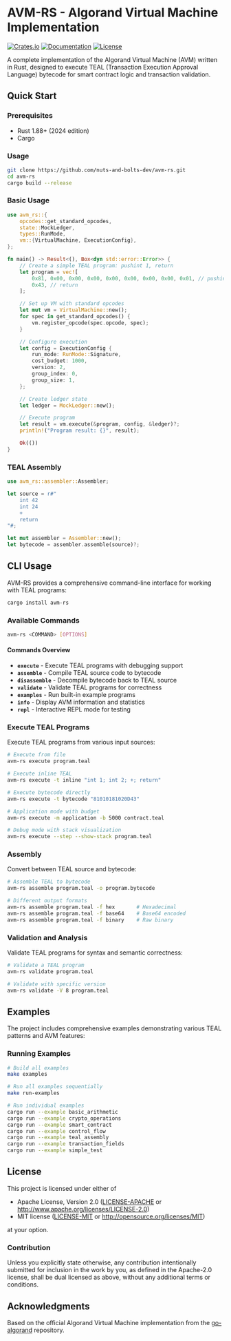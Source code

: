 # AVM-RS - Algorand Virtual Machine Implementation

[![Crates.io](https://img.shields.io/crates/v/avm-rs.svg)](https://crates.io/crates/avm-rs)
[![Documentation](https://docs.rs/avm-rs/badge.svg)](https://docs.rs/avm-rs)
[![License](https://img.shields.io/badge/license-MIT%20OR%20Apache--2.0-blue.svg)](https://github.com/nuts-and-bolts-dev/avm-rs#license)

A complete implementation of the Algorand Virtual Machine (AVM) written in Rust, designed to execute TEAL (Transaction Execution Approval Language) bytecode for smart contract logic and transaction validation.

## Quick Start

### Prerequisites

- Rust 1.88+ (2024 edition)
- Cargo

### Usage

```bash
git clone https://github.com/nuts-and-bolts-dev/avm-rs.git
cd avm-rs
cargo build --release
```

### Basic Usage

```rust
use avm_rs::{
    opcodes::get_standard_opcodes,
    state::MockLedger,
    types::RunMode,
    vm::{VirtualMachine, ExecutionConfig},
};

fn main() -> Result<(), Box<dyn std::error::Error>> {
    // Create a simple TEAL program: pushint 1, return
    let program = vec![
        0x81, 0x00, 0x00, 0x00, 0x00, 0x00, 0x00, 0x00, 0x01, // pushint 1
        0x43, // return
    ];

    // Set up VM with standard opcodes
    let mut vm = VirtualMachine::new();
    for spec in get_standard_opcodes() {
        vm.register_opcode(spec.opcode, spec);
    }

    // Configure execution
    let config = ExecutionConfig {
        run_mode: RunMode::Signature,
        cost_budget: 1000,
        version: 2,
        group_index: 0,
        group_size: 1,
    };

    // Create ledger state
    let ledger = MockLedger::new();

    // Execute program
    let result = vm.execute(&program, config, &ledger)?;
    println!("Program result: {}", result);

    Ok(())
}
```

### TEAL Assembly

```rust
use avm_rs::assembler::Assembler;

let source = r#"
    int 42
    int 24
    +
    return
"#;

let mut assembler = Assembler::new();
let bytecode = assembler.assemble(source)?;
```

## CLI Usage

AVM-RS provides a comprehensive command-line interface for working with TEAL programs:

```bash
cargo install avm-rs
```

### Available Commands

```bash
avm-rs <COMMAND> [OPTIONS]
```

#### Commands Overview

- **`execute`** - Execute TEAL programs with debugging support
- **`assemble`** - Compile TEAL source code to bytecode  
- **`disassemble`** - Decompile bytecode back to TEAL source
- **`validate`** - Validate TEAL programs for correctness
- **`examples`** - Run built-in example programs
- **`info`** - Display AVM information and statistics
- **`repl`** - Interactive REPL mode for testing

### Execute TEAL Programs

Execute TEAL programs from various input sources:

```bash
# Execute from file
avm-rs execute program.teal

# Execute inline TEAL
avm-rs execute -t inline "int 1; int 2; +; return"

# Execute bytecode directly  
avm-rs execute -t bytecode "81010181020D43"

# Application mode with budget
avm-rs execute -m application -b 5000 contract.teal

# Debug mode with stack visualization
avm-rs execute --step --show-stack program.teal
```

### Assembly

Convert between TEAL source and bytecode:

```bash
# Assemble TEAL to bytecode
avm-rs assemble program.teal -o program.bytecode

# Different output formats
avm-rs assemble program.teal -f hex       # Hexadecimal
avm-rs assemble program.teal -f base64    # Base64 encoded
avm-rs assemble program.teal -f binary    # Raw binary
```

### Validation and Analysis

Validate TEAL programs for syntax and semantic correctness:

```bash
# Validate a TEAL program
avm-rs validate program.teal

# Validate with specific version
avm-rs validate -V 8 program.teal
```

## Examples

The project includes comprehensive examples demonstrating various TEAL patterns and AVM features:

### Running Examples

```bash
# Build all examples
make examples

# Run all examples sequentially
make run-examples

# Run individual examples
cargo run --example basic_arithmetic
cargo run --example crypto_operations
cargo run --example smart_contract
cargo run --example control_flow
cargo run --example teal_assembly
cargo run --example transaction_fields
cargo run --example simple_test
```

## License

This project is licensed under either of

 * Apache License, Version 2.0
   ([LICENSE-APACHE](LICENSE-APACHE) or http://www.apache.org/licenses/LICENSE-2.0)
 * MIT license
   ([LICENSE-MIT](LICENSE-MIT) or http://opensource.org/licenses/MIT)

at your option.

### Contribution

Unless you explicitly state otherwise, any contribution intentionally submitted
for inclusion in the work by you, as defined in the Apache-2.0 license, shall be
dual licensed as above, without any additional terms or conditions.

## Acknowledgments

Based on the official Algorand Virtual Machine implementation from the [go-algorand](https://github.com/algorand/go-algorand) repository.
